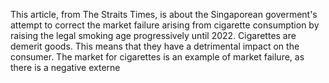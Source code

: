 This article, from The Straits Times, is about the Singaporean goverment's attempt to correct the market failure arising from cigarette consumption by raising the legal smoking age progressively until 2022. Cigarettes are demerit goods. This means that they have a detrimental impact on the consumer. The market for cigarettes is an example of market failure, as there is a negative externe